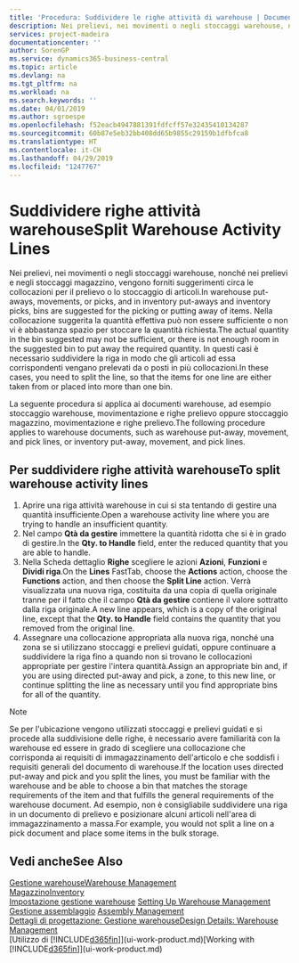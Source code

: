 ```yaml
---
title: 'Procedura: Suddividere le righe attività di warehouse | Documenti Microsoft'
description: Nei prelievi, nei movimenti o negli stoccaggi warehouse, nonché nei prelievi e negli stoccaggi magazzino, vengono forniti suggerimenti circa le collocazioni per il prelievo o lo stoccaggio di articoli. Nella collocazione suggerita la quantità effettiva può non essere sufficiente o non vi è abbastanza spazio per stoccare la quantità richiesta. In questi casi è necessario suddividere la riga in modo che gli articoli ad essa corrispondenti vengano prelevati da o posti in più collocazioni.
services: project-madeira
documentationcenter: ''
author: SorenGP
ms.service: dynamics365-business-central
ms.topic: article
ms.devlang: na
ms.tgt_pltfrm: na
ms.workload: na
ms.search.keywords: ''
ms.date: 04/01/2019
ms.author: sgroespe
ms.openlocfilehash: f52eacb4947881391fdfcff57e32435410134287
ms.sourcegitcommit: 60b87e5eb32bb408dd65b9855c29159b1dfbfca8
ms.translationtype: HT
ms.contentlocale: it-CH
ms.lasthandoff: 04/29/2019
ms.locfileid: "1247767"
---
```

# <a name="split-warehouse-activity-lines"></a><span data-ttu-id="f2c7d-105">Suddividere righe attività warehouse</span><span class="sxs-lookup"><span data-stu-id="f2c7d-105">Split Warehouse Activity Lines</span></span>
<span data-ttu-id="f2c7d-106">Nei prelievi, nei movimenti o negli stoccaggi warehouse, nonché nei prelievi e negli stoccaggi magazzino, vengono forniti suggerimenti circa le collocazioni per il prelievo o lo stoccaggio di articoli.</span><span class="sxs-lookup"><span data-stu-id="f2c7d-106">In warehouse put-aways, movements, or picks, and in inventory put-aways and inventory picks, bins are suggested for the picking or putting away of items.</span></span> <span data-ttu-id="f2c7d-107">Nella collocazione suggerita la quantità effettiva può non essere sufficiente o non vi è abbastanza spazio per stoccare la quantità richiesta.</span><span class="sxs-lookup"><span data-stu-id="f2c7d-107">The actual quantity in the bin suggested may not be sufficient, or there is not enough room in the suggested bin to put away the required quantity.</span></span> <span data-ttu-id="f2c7d-108">In questi casi è necessario suddividere la riga in modo che gli articoli ad essa corrispondenti vengano prelevati da o posti in più collocazioni.</span><span class="sxs-lookup"><span data-stu-id="f2c7d-108">In these cases, you need to split the line, so that the items for one line are either taken from or placed into more than one bin.</span></span>  

<span data-ttu-id="f2c7d-109">La seguente procedura si applica ai documenti warehouse, ad esempio stoccaggio warehouse, movimentazione e righe prelievo oppure stoccaggio magazzino, movimentazione e righe prelievo.</span><span class="sxs-lookup"><span data-stu-id="f2c7d-109">The following procedure applies to warehouse documents, such as warehouse put-away, movement, and pick lines, or inventory put-away, movement, and pick lines.</span></span>  

## <a name="to-split-warehouse-activity-lines"></a><span data-ttu-id="f2c7d-110">Per suddividere righe attività warehouse</span><span class="sxs-lookup"><span data-stu-id="f2c7d-110">To split warehouse activity lines</span></span>  
1.  <span data-ttu-id="f2c7d-111">Aprire una riga attività warehouse in cui si sta tentando di gestire una quantità insufficiente.</span><span class="sxs-lookup"><span data-stu-id="f2c7d-111">Open a warehouse activity line where you are trying to handle an insufficient quantity.</span></span>  
2.  <span data-ttu-id="f2c7d-112">Nel campo **Qtà da gestire** immettere la quantità ridotta che si è in grado di gestire.</span><span class="sxs-lookup"><span data-stu-id="f2c7d-112">In the **Qty. to Handle** field, enter the reduced quantity that you are able to handle.</span></span>  
3.  <span data-ttu-id="f2c7d-113">Nella Scheda dettaglio **Righe** scegliere le azioni **Azioni**, **Funzioni** e **Dividi riga**.</span><span class="sxs-lookup"><span data-stu-id="f2c7d-113">On the **Lines** FastTab, choose the **Actions** action, choose the **Functions** action, and then choose the **Split Line** action.</span></span> <span data-ttu-id="f2c7d-114">Verrà visualizzata una nuova riga, costituita da una copia di quella originale tranne per il fatto che il campo **Qtà da gestire** contiene il valore sottratto dalla riga originale.</span><span class="sxs-lookup"><span data-stu-id="f2c7d-114">A new line appears, which is a copy of the original line, except that the **Qty. to Handle** field contains the quantity that you removed from the original line.</span></span>  
4.  <span data-ttu-id="f2c7d-115">Assegnare una collocazione appropriata alla nuova riga, nonché una zona se si utilizzano stoccaggi e prelievi guidati, oppure continuare a suddividere la riga fino a quando non si trovano le collocazioni appropriate per gestire l'intera quantità.</span><span class="sxs-lookup"><span data-stu-id="f2c7d-115">Assign an appropriate bin and, if you are using directed put-away and pick, a zone, to this new line, or continue splitting the line as necessary until you find appropriate bins for all of the quantity.</span></span>  

> [!NOTE]  
>  <span data-ttu-id="f2c7d-116">Se per l'ubicazione vengono utilizzati stoccaggi e prelievi guidati e si procede alla suddivisione delle righe, è necessario avere familiarità con la warehouse ed essere in grado di scegliere una collocazione che corrisponda ai requisiti di immagazzinamento dell'articolo e che soddisfi i requisiti generali del documento di warehouse.</span><span class="sxs-lookup"><span data-stu-id="f2c7d-116">If the location uses directed put-away and pick and you split the lines, you must be familiar with the warehouse and be able to choose a bin that matches the storage requirements of the item and that fulfills the general requirements of the warehouse document.</span></span> <span data-ttu-id="f2c7d-117">Ad esempio, non è consigliabile suddividere una riga in un documento di prelievo e posizionare alcuni articoli nell'area di immagazzinamento a massa.</span><span class="sxs-lookup"><span data-stu-id="f2c7d-117">For example, you would not split a line on a pick document and place some items in the bulk storage.</span></span>  

## <a name="see-also"></a><span data-ttu-id="f2c7d-118">Vedi anche</span><span class="sxs-lookup"><span data-stu-id="f2c7d-118">See Also</span></span>  
[<span data-ttu-id="f2c7d-119">Gestione warehouse</span><span class="sxs-lookup"><span data-stu-id="f2c7d-119">Warehouse Management</span></span>](warehouse-manage-warehouse.md)  
[<span data-ttu-id="f2c7d-120">Magazzino</span><span class="sxs-lookup"><span data-stu-id="f2c7d-120">Inventory</span></span>](inventory-manage-inventory.md)  
<span data-ttu-id="f2c7d-121">[Impostazione gestione warehouse](warehouse-setup-warehouse.md)   </span><span class="sxs-lookup"><span data-stu-id="f2c7d-121">[Setting Up Warehouse Management](warehouse-setup-warehouse.md)   </span></span>  
<span data-ttu-id="f2c7d-122">[Gestione assemblaggio](assembly-assemble-items.md)  </span><span class="sxs-lookup"><span data-stu-id="f2c7d-122">[Assembly Management](assembly-assemble-items.md)  </span></span>  
[<span data-ttu-id="f2c7d-123">Dettagli di progettazione: Gestione warehouse</span><span class="sxs-lookup"><span data-stu-id="f2c7d-123">Design Details: Warehouse Management</span></span>](design-details-warehouse-management.md)  
<span data-ttu-id="f2c7d-124">[Utilizzo di [!INCLUDE[d365fin](includes/d365fin_md.md)]](ui-work-product.md)</span><span class="sxs-lookup"><span data-stu-id="f2c7d-124">[Working with [!INCLUDE[d365fin](includes/d365fin_md.md)]](ui-work-product.md)</span></span>
